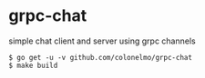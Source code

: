 # grpc-chat

simple chat client and server using grpc channels

```
$ go get -u -v github.com/colonelmo/grpc-chat
$ make build
```
